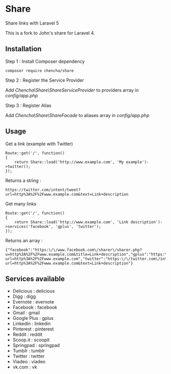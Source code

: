 # Share

Share links with Laravel 5

This is a fork to John's share for Laravel 4. 
 


## Installation

Step 1 : Install Composer dependency

    composer require chencha/share

Step 2 : Register the Service Provider

Add *Chencha\Share\ShareServiceProvider* to providers array in *config/app.php*

Step 3 : Register Alias


Add *Chencha\Share\ShareFacade* to aliases array in *config/app.php*


## Usage

Get a link (example with Twitter)

	Route::get('/', function()
	{
		return Share::load('http://www.example.com', 'My example')->twitter();
	});

Returns a string :

	https://twitter.com/intent/tweet?url=http%3A%2F%2Fwww.example.com&text=Link+description


Get many links

	Route::get('/', function()
	{
		return Share::load('http://www.example.com', 'Link description')->services('facebook', 'gplus', 'twitter');
	});

Returns an array :

	{"facebook":"https:\/\/www.facebook.com\/sharer\/sharer.php?u=http%3A%2F%2Fwww.example.com&title=Link+description","gplus":"https:\/\/plus.google.com\/share?url=http%3A%2F%2Fwww.example.com","twitter":"https:\/\/twitter.com\/intent\/tweet?url=http%3A%2F%2Fwww.example.com&text=Link+description"}


## Services available
- Delicious : delicious
- Digg : digg
- Evernote : evernote
- Facebook : facebook
- Gmail : gmail
- Google Plus : gplus
- LinkedIn : linkedin
- Pinterest : pinterest
- Reddit : reddit
- Scoop.it : scoopit
- Springpad : springpad
- Tumblr : tumblr
- Twitter : twitter
- Viadeo : viadeo
- vk.com : vk
